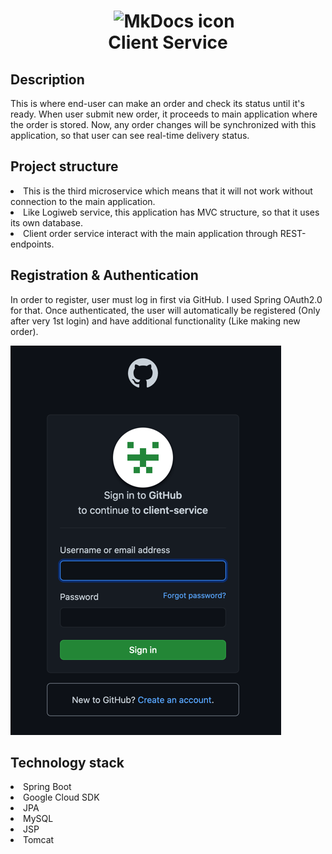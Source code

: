 <h1 align="center">
<img src="https://res.cloudinary.com/practicaldev/image/fetch/s--DsJ-6-vJ--/c_limit%2Cf_auto%2Cfl_progressive%2Cq_auto%2Cw_880/https://1.bp.blogspot.com/-3jpI3JUMG50/XxfUjQ622HI/AAAAAAAAwKE/Gu3vitwlnPgFW7c31dhW3cQek1j8qu69wCLcBGAsYHQ/d/java_foundation_oauth2_logo.PNG" style="margin-left: 20px" alt="MkDocs icon" width="170">
<br>Client Service
</h1>

## Description
This is where end-user can make an order and check its status until it's ready.
When user submit new order, it proceeds to main application where the order is stored.
Now, any order changes will be synchronized with this application, 
so that user can see real-time delivery status.
<!-- https://shields.io/ -->

## Project structure
<dl>
<li>This is the third microservice which means that it will not work without connection to the main application.</li>
<li>Like Logiweb service, this application has MVC structure, so that it uses its own database.</li>
<li>Client order service interact with the main application through REST-endpoints.</li>
</dl>

## Registration & Authentication
In order to register, user must log in first via GitHub. I used Spring OAuth2.0 for that.
Once authenticated, the user will automatically be registered (Only after very 1st login)
and have additional functionality (Like making new order).

![oauth-github.png](images/oauth-github.png)


## Technology stack
<dl>
<li>Spring Boot</li>
<li>Google Cloud SDK</li>
<li>JPA</li>
<li>MySQL</li>
<li>JSP</li>
<li>Tomcat</li>
</dl>

